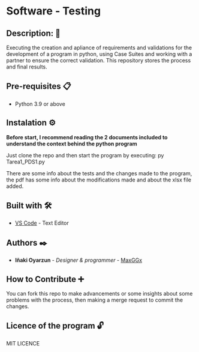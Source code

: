 # Software - Testing

## Description: 📜

Executing the creation and apliance of requirements and validations for the development of a program in python, using Case Suites and working with a partner to ensure the correct validation.
This repository stores the process and final results.

## Pre-requisites 📋

- Python 3.9 or above

## Instalation ⚙️

**Before start, I recommend reading the 2 documents included to understand the context behind the python program**

Just clone the repo and then start the program by executing:
  py Tarea1_PDS1.py
  
There are some info about the tests and the changes made to the program, the pdf has some info about the modifications made and about the xlsx file added.

## Built with 🛠️

* [VS Code](https://code.visualstudio.com/) - Text Editor

## Authors ✒️

* **Iñaki Oyarzun** - *Designer & programmer* - [MaxGGx](https://github.com/MaxGGx)

## How to Contribute ➕

You can fork this repo to make advancements or some insights about some problems with the process, then making a merge request to commit the changes.

## Licence of the program 🔓

MIT LICENCE
